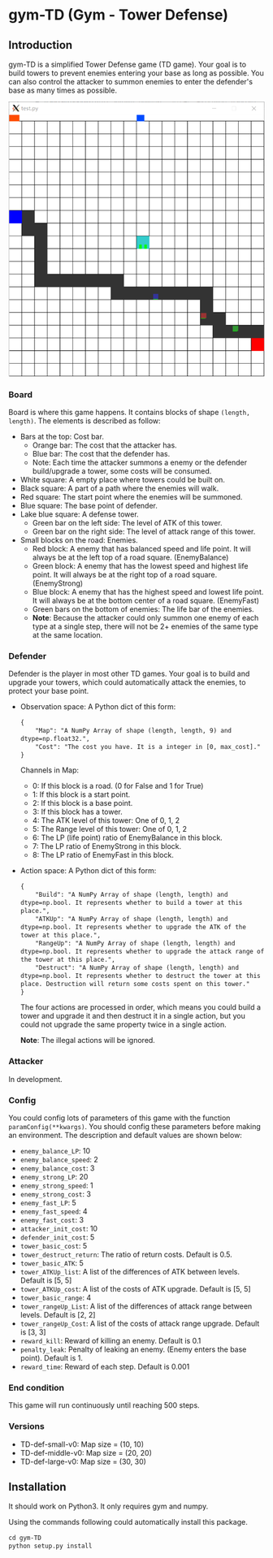 # gym-TD (Gym - Tower Defense)

## Introduction
gym-TD is a simplified Tower Defense game (TD game). Your goal is to build towers to prevent enemies entering your base as long as possible. You can also control the attacker to summon enemies to enter the defender's base as many times as possible.

<kbd>![Simple TD game environment](gymTD.png)</kbd>

### Board
Board is where this game happens. It contains blocks of shape `(length, length)`. The elements is described as follow:
- Bars at the top: Cost bar.
    - Orange bar: The cost that the attacker has.
    - Blue bar: The cost that the defender has.
    - Note: Each time the attacker summons a enemy or the defender build/upgrade a tower, some costs will be consumed.
- White square: A empty place where towers could be built on.
- Black square: A part of a path where the enemies will walk.
- Red square: The start point where the enemies will be summoned.
- Blue square: The base point of defender.
- Lake blue square: A defense tower.
    - Green bar on the left side: The level of ATK of this tower.
    - Green bar on the right side: The level of attack range of this tower.
- Small blocks on the road: Enemies.
    - Red block: A enemy that has balanced speed and life point. It will always be at the left top of a road square. (EnemyBalance)
    - Green block: A enemy that has the lowest speed and highest life point. It will always be at the right top of a road square. (EnemyStrong)
    - Blue block: A enemy that has the highest speed and lowest life point. It will always be at the bottom center of a road square. (EnemyFast)
    - Green bars on the bottom of enemies: The life bar of the enemies.
    - **Note**: Because the attacker could only summon one enemy of each type at a single step, there will not be 2+ enemies of the same type at the same location.

### Defender
Defender is the player in most other TD games. Your goal is to build and upgrade your towers, which could automatically attack the enemies, to protect your base point.
- Observation space:
    A Python dict of this form:
    ```
    {
        "Map": "A NumPy Array of shape (length, length, 9) and dtype=np.float32.",
        "Cost": "The cost you have. It is a integer in [0, max_cost]."
    }
    ```
    Channels in Map:
    - 0: If this block is a road. (0 for False and 1 for True)
    - 1: If this block is a start point.
    - 2: If this block is a base point.
    - 3: If this block has a tower.
    - 4: The ATK level of this tower: One of 0, 1, 2
    - 5: The Range level of this tower: One of 0, 1, 2
    - 6: The LP (life point) ratio of EnemyBalance in this block.
    - 7: The LP ratio of EnemyStrong in this block.
    - 8: The LP ratio of EnemyFast in this block.

- Action space:
    A Python dict of this form:
    ```
    {
        "Build": "A NumPy Array of shape (length, length) and dtype=np.bool. It represents whether to build a tower at this place.",
        "ATKUp": "A NumPy Array of shape (length, length) and dtype=np.bool. It represents whether to upgrade the ATK of the tower at this place.",
        "RangeUp": "A NumPy Array of shape (length, length) and dtype=np.bool. It represents whether to upgrade the attack range of the tower at this place.",
        "Destruct": "A NumPy Array of shape (length, length) and dtype=np.bool. It represents whether to destruct the tower at this place. Destruction will return some costs spent on this tower."
    }
    ```
    The four actions are processed in order, which means you could build a tower and upgrade it and then destruct it in a single action, but you could not upgrade the same property twice in a single action.

    **Note**: The illegal actions will be ignored.

### Attacker
In development.

### Config
You could config lots of parameters of this game with the function `paramConfig(**kwargs)`. You should config these parameters before making an environment. The description and default values are shown below:
- `enemy_balance_LP`: 10
- `enemy_balance_speed`: 2
- `enemy_balance_cost`: 3
- `enemy_strong_LP`: 20
- `enemy_strong_speed`: 1
- `enemy_strong_cost`: 3
- `enemy_fast_LP`: 5
- `enemy_fast_speed`: 4
- `enemy_fast_cost`: 3
- `attacker_init_cost`: 10
- `defender_init_cost`: 5
- `tower_basic_cost`: 5
- `tower_destruct_return`: The ratio of return costs. Default is 0.5.
- `tower_basic_ATK`: 5
- `tower_ATKUp_list`: A list of the differences of ATK between levels. Default is [5, 5]
- `tower_ATKUp_cost`: A list of the costs of ATK upgrade. Default is [5, 5]
- `tower_basic_range`: 4
- `tower_rangeUp_List`: A list of the differences of attack range between levels. Default is [2, 2]
- `tower_rangeUp_Cost`: A list of the costs of attack range upgrade. Default is [3, 3]
- `reward_kill`: Reward of killing an enemy. Default is 0.1
- `penalty_leak`: Penalty of leaking an enemy. (Enemy enters the base point). Default is 1.
- `reward_time`: Reward of each step. Default is 0.001

### End condition
This game will run continuously until reaching 500 steps.

### Versions
- TD-def-small-v0: Map size = (10, 10)
- TD-def-middle-v0: Map size = (20, 20)
- TD-def-large-v0: Map size = (30, 30)

## Installation
It should work on Python3. It only requires gym and numpy.

Using the commands following could automatically install this package.
```
cd gym-TD
python setup.py install
```
